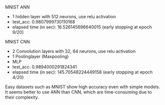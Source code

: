 MNIST ANN
+ 1 hidden layer with 512 neurons, use relu activation
+ test_acc:  0.9807999730110168
+ elapsed time (in sec):  16.526145696640015 (early stopping at epoch 9/20)

MNIST CNN
+ 2 Convolution layers with 32, 64 neurons, use relu activation
+ 1 Poolinglayer (Maxpooling)
+ MLP
+ test_acc:  0.9894000291824341 
+ elapsed time (in sec):  145.70548224449158 (early stopping at epoch 4/20)

Easy datasets such as MNIST show high accuracy even with simple models.
It seems better to use ANN than CNN, which are time-consuming due to their complexity.
